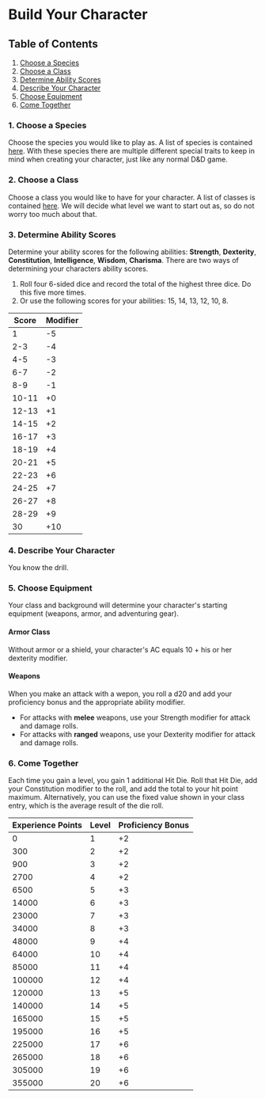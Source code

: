 # Build Your Character
## Table of Contents
1. [Choose a Species](#1-choose-a-species)
2. [Choose a Class](#2-choose-a-class)
3. [Determine Ability Scores](#3-determine-ability-scores)
4. [Describe Your Character](#4-describe-your-character)
5. [Choose Equipment](#5-choose-equipment)
6. [Come Together](#6-come-together)

### 1. Choose a Species
Choose the species you would like to play as. A list of species is contained [here](/species.md). With these species there are multiple different special traits to keep in mind when creating your character, just like any normal D&D game.

### 2. Choose a Class
Choose a class you would like to have for your character. A list of classes is contained [here](/classes.md). We will decide what level we want to start out as, so do not worry too much about that. 

### 3. Determine Ability Scores
Determine your ability scores for the following abilities: <b>Strength</b>, <b>Dexterity</b>, <b>Constitution</b>, <b>Intelligence</b>, <b>Wisdom</b>, <b>Charisma</b>. There are two ways of determining your characters ability scores.
1. Roll four 6-sided dice and record the total of the highest three dice. Do this five more times.
2. Or use the following scores for your abilities: 15, 14, 13, 12, 10, 8.

| Score | Modifier |
| ----- | -------- |
| 1 | -5 |
| 2-3 | -4 |
| 4-5 | -3 |
| 6-7 | -2 |
| 8-9 | -1 |
| 10-11 | +0 |
| 12-13 | +1 |
| 14-15 | +2 |
| 16-17 | +3 |
| 18-19 | +4 |
| 20-21 | +5 |
| 22-23 | +6 |
| 24-25 | +7 |
| 26-27 | +8 |
| 28-29 | +9 |
| 30 | +10 |

### 4. Describe Your Character
You know the drill.

### 5. Choose Equipment
Your class and background will determine your character's starting equipment (weapons, armor, and adventuring gear). 

#### <b>Armor Class</b>
Without armor or a shield, your character's AC equals 10 + his or her dexterity modifier. 

#### <b>Weapons</b>
When you make an attack with a wepon, you roll a d20 and add your proficiency bonus and the appropriate ability modifier. 
- For attacks with <b>melee</b> weapons, use your Strength modifier for attack and damage rolls. 
- For attacks with <b>ranged</b> weapons, use your Dexterity modifier for attack and damage rolls. 

### 6. Come Together
Each time you gain a level, you gain 1 additional Hit Die. Roll that Hit Die, add your Constitution modifier to the roll, and add the total to your hit point maximum. Alternatively, you can use the fixed value shown in your class entry, which is the average result of the die roll. 

| Experience Points | Level | Proficiency Bonus |
| ----------------- | ----- | ----------------- |
| 0 | 1 | +2 |
| 300 | 2 | +2 |
| 900 | 3 | +2 |
| 2700 | 4 | +2 |
| 6500 | 5 | +3 |
| 14000 | 6 | +3 |
| 23000 | 7 | +3 |
| 34000 | 8 | +3 |
| 48000 | 9 | +4 |
| 64000 | 10 | +4 |
| 85000 | 11 | +4 |
| 100000 | 12 | +4 |
| 120000 | 13 | +5 |
| 140000 | 14 | +5 |
| 165000 | 15 | +5 |
| 195000 | 16 | +5 |
| 225000 | 17 | +6 |
| 265000 | 18 | +6 |
| 305000 | 19 | +6 |
| 355000 | 20 | +6 |